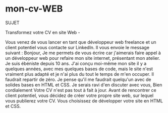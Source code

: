 # mon-cv-WEB
SUJET 

Transformez votre CV en site Web -

Vous venez de vous lancer en tant que développeur web freelance et un client potentiel vous contacte sur LinkedIn. 
Il vous envoie le message suivant :
Bonjour,
Je me permets de vous écrire car j'aimerais faire appel à un développeur web pour refaire mon site internet, présentant mon atelier. 
Je suis ébéniste depuis 10 ans. J'ai conçu moi-même mon site il y a quelques années, avec mes quelques bases de code, 
mais le site n'est vraiment plus adapté et je n'ai plus du tout le temps de m'en occuper. Il faudrait repartir de zéro. 
Je pense qu'il me faudrait quelqu'un avec de solides bases en HTML et CSS. Je serais ravi d'en discuter avec vous,
Bien cordialement
Votre CV n'est pas tout à fait à jour. Avant de rencontrer ce client potentiel, vous décidez de créer votre propre site web, 
sur lequel vous publierez votre CV. Vous choisissez de développer votre site en HTML et CSS.
